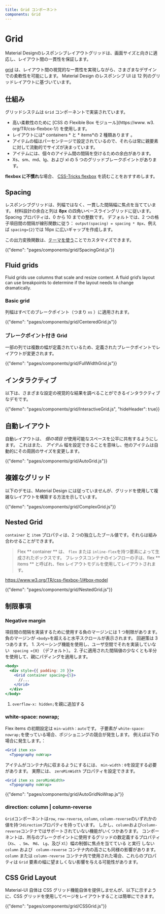 ```yaml
---
title: Grid コンポーネント
components: Grid
---
```


# Grid

<p class="description">Material Designのレスポンシブレイアウトグリッドは、画面サイズと向きに適応し、レイアウト間の一貫性を保証します。</p>

[grid](https://material.io/design/layout/responsive-layout-grid.html) は、レイアウト間の視覚的な一貫性を実現しながら、さまざまなデザインでの柔軟性を可能にします。 Material Design のレスポンシブ UI は 12 列のグリッドレイアウトに基づいています。

## 仕組み

グリッドシステムは `Grid` コンポーネントで実装されています。

- 高い柔軟性のために [CSS の Flexible Box モジュール](https://www. w3. org/TR/css-flexbox-1/) を使用します。
- レイアウトには* containers * と * items*の 2 種類あります 。
- アイテムの幅はパーセンテージで設定されているので、それらは常に親要素に対して流動的でサイズが決まっています。
- アイテムには、個々のアイテム間の間隔を空けるための余白があります。
- Xs、sm、md、lg、および xl の 5 つのグリッドブレークポイントがあります。

**flexbox に不慣れ**な場合、 [CSS-Tricks flexbox](https://css-tricks.com/snippets/css/a-guide-to-flexbox/) を読むことをおすすめします。

## Spacing

レスポンシブグリッドは、列幅ではなく、一貫した間隔幅に焦点を当てています。 材料設計の余白と列は **8px** の四角いベースライングリッドに従います。 Spacing プロパティは、0 から 10 までの整数です。 デフォルトでは、2 つの格子項目間の間隔が線形関数に従う： `output(spacing) = spacing * 8px`、例えば `spacing={2}`では 16px に広いギャップを作成します。

この出力変換関数は、[テーマを使う](/customization/spacing/)ことでカスタマイズできます。

{{"demo": "pages/components/grid/SpacingGrid.js"}}

## Fluid grids

Fluid grids use columns that scale and resize content. A fluid grid’s layout can use breakpoints to determine if the layout needs to change dramatically.

### Basic grid

列幅はすべてのブレークポイント（つまり `xs` ）に適用されます。

{{"demo": "pages/components/grid/CenteredGrid.js"}}

### ブレークポイント付き Grid

一部の列では複数の幅が定義されているため、定義されたブレークポイントでレイアウトが変更されます。

{{"demo": "pages/components/grid/FullWidthGrid.js"}}

## インタラクティブ

以下は、さまざまな設定の視覚的な結果を調べることができるインタラクティブなデモです。

{{"demo": "pages/components/grid/InteractiveGrid.js", "hideHeader": true}}

## 自動レイアウト

自動レイアウトは、 _個の項目_ が使用可能なスペースを公平に共有するようにします。 これはまた、 _アイテム_ 幅を設定できることを意味し、他のアイテムは自動的にその周囲のサイズを変更します。

{{"demo": "pages/components/grid/AutoGrid.js"}}

## 複雑なグリッド

以下のデモは、Material Design には従っていませんが、グリッドを使用して複雑なレイアウトを構築する方法を示しています。

{{"demo": "pages/components/grid/ComplexGrid.js"}}

## Nested Grid

`container` と `item` プロパティは、2 つの独立したブール値です。それらは組み合わせることができます。

> Flex ** container ** は、 `flex` または `inline-flex`を持つ要素によって生成されたボックスです。 フレックスコンテナのインフローの子は、flex ** items ** と呼ばれ、flex レイアウトモデルを使用してレイアウトされます。

https://www.w3.org/TR/css-flexbox-1/#box-model

{{"demo": "pages/components/grid/NestedGrid.js"}}

## 制限事項

### Negative margin

項目間の間隔を実装するために使用する負のマージンには 1 つ制限があります。 負のマージンが `<body>`を超えると水平スクロールが表示されます。 回避策は 3 つあります。 1. スペーシング機能を使用し、ユーザ空間でそれを実装していない ` spacing ={0}` （デフォルト）。 2. 子に適用された間隔値の少なくとも半分を使用して、親にパディングを適用します。

```jsx
<body>
  <div style={{ padding: 20 }}>
    <Grid container spacing={5}>
      //...
    </Grid>
  </div>
</body>
```

1. `overflow-x: hidden;`を親に追加する

### white-space: nowrap;

Flex items の初期設定は `min-width：auto`です。 子要素が `white-space: nowrap;`を使っている場合、ポジショニングの競合が発生します。 例えば以下の場合に発生します。：

```jsx
<Grid item xs>
  <Typography noWrap>
```

アイテムがコンテナ内に収まるようにするには、 `min-width：0`を設定する必要があります。 実際には、 `zeroMinWidth` プロパティを設定できます。

```jsx
<Grid item xs zeroMinWidth>
  <Typography noWrap>
```

{{"demo": "pages/components/grid/AutoGridNoWrap.js"}}

### direction: column | column-reverse

`Grid`コンポーネントは`row`, `row-reverse`, `column`, `column-reverse`のいずれかの値を持つ`direction`プロパティを持っています。 しかし、`column`および`column-reverse`コンテナではサポートされていない機能がいくつかあります。 コンポーネントは、所与のブレークポイントに使用するグリッドの数定義するプロパティ （`Xs`、 `、Sm`、 `Md`、 `Lg`、及び `Xl`）幅の制御に焦点を当てている と実行 しない `column` および ` column-reverse` コンテナ内の高さにも同様の影響があります。 `column` または `column-reverse` コンテナ内で使用された場合、これらのプロパティは `Grid` 要素の幅に望ましくない影響を与える可能性があります。

## CSS Grid Layout

Material-UI 自体は CSS グリッド機能自体を提供しませんが、以下に示すように、CSS グリッドを使用してページをレイアウトすることは簡単にできます。

{{"demo": "pages/components/grid/CSSGrid.js"}}
